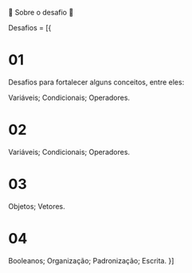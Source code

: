 :rocket: Sobre o desafio :rocket:

Desafios = [{
# 01 
Desafios para fortalecer alguns conceitos, entre eles:

Variáveis;
Condicionais;
Operadores.

# 02

Variáveis;
Condicionais;
Operadores.

# 03

Objetos;
Vetores.

# 04

Booleanos;
Organização;
Padronização;
Escrita.
}]
